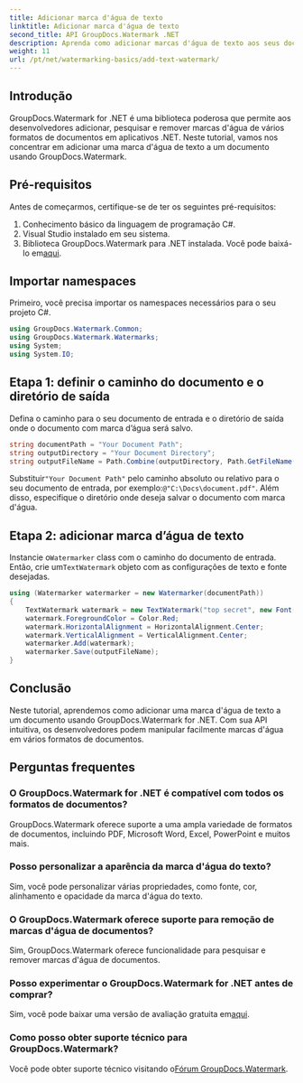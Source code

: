 ```yaml
---
title: Adicionar marca d'água de texto
linktitle: Adicionar marca d'água de texto
second_title: API GroupDocs.Watermark .NET
description: Aprenda como adicionar marcas d'água de texto aos seus documentos usando Groupdocs Watermark for .NET com este guia passo a passo.
weight: 11
url: /pt/net/watermarking-basics/add-text-watermark/
---
```

## Introdução
GroupDocs.Watermark for .NET é uma biblioteca poderosa que permite aos desenvolvedores adicionar, pesquisar e remover marcas d'água de vários formatos de documentos em aplicativos .NET. Neste tutorial, vamos nos concentrar em adicionar uma marca d'água de texto a um documento usando GroupDocs.Watermark.
## Pré-requisitos
Antes de começarmos, certifique-se de ter os seguintes pré-requisitos:
1. Conhecimento básico da linguagem de programação C#.
2. Visual Studio instalado em seu sistema.
3.  Biblioteca GroupDocs.Watermark para .NET instalada. Você pode baixá-lo em[aqui](https://releases.groupdocs.com/Watermark/net/).

## Importar namespaces
Primeiro, você precisa importar os namespaces necessários para o seu projeto C#.
```csharp
using GroupDocs.Watermark.Common;
using GroupDocs.Watermark.Watermarks;
using System;
using System.IO;
```
## Etapa 1: definir o caminho do documento e o diretório de saída
Defina o caminho para o seu documento de entrada e o diretório de saída onde o documento com marca d’água será salvo.
```csharp
string documentPath = "Your Document Path";
string outputDirectory = "Your Document Directory";
string outputFileName = Path.Combine(outputDirectory, Path.GetFileName(documentPath));
```
 Substituir`"Your Document Path"` pelo caminho absoluto ou relativo para o seu documento de entrada, por exemplo:`@"C:\Docs\document.pdf"`. Além disso, especifique o diretório onde deseja salvar o documento com marca d'água.
## Etapa 2: adicionar marca d’água de texto
 Instancie o`Watermarker` class com o caminho do documento de entrada. Então, crie um`TextWatermark` objeto com as configurações de texto e fonte desejadas.
```csharp
using (Watermarker watermarker = new Watermarker(documentPath))
{
    TextWatermark watermark = new TextWatermark("top secret", new Font("Arial", 36));
    watermark.ForegroundColor = Color.Red;
    watermark.HorizontalAlignment = HorizontalAlignment.Center;
    watermark.VerticalAlignment = VerticalAlignment.Center;
    watermarker.Add(watermark);
    watermarker.Save(outputFileName);
}
```

## Conclusão
Neste tutorial, aprendemos como adicionar uma marca d'água de texto a um documento usando GroupDocs.Watermark for .NET. Com sua API intuitiva, os desenvolvedores podem manipular facilmente marcas d'água em vários formatos de documentos.
## Perguntas frequentes
### O GroupDocs.Watermark for .NET é compatível com todos os formatos de documentos?
GroupDocs.Watermark oferece suporte a uma ampla variedade de formatos de documentos, incluindo PDF, Microsoft Word, Excel, PowerPoint e muitos mais.
### Posso personalizar a aparência da marca d'água do texto?
Sim, você pode personalizar várias propriedades, como fonte, cor, alinhamento e opacidade da marca d'água do texto.
### O GroupDocs.Watermark oferece suporte para remoção de marcas d'água de documentos?
Sim, GroupDocs.Watermark oferece funcionalidade para pesquisar e remover marcas d'água de documentos.
### Posso experimentar o GroupDocs.Watermark for .NET antes de comprar?
 Sim, você pode baixar uma versão de avaliação gratuita em[aqui](https://releases.groupdocs.com/).
### Como posso obter suporte técnico para GroupDocs.Watermark?
 Você pode obter suporte técnico visitando o[Fórum GroupDocs.Watermark](https://forum.groupdocs.com/c/watermark/19).